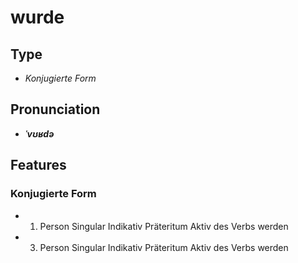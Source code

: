 # wurde
## Type
- _Konjugierte Form_
## Pronunciation
- **_ˈvʊʁdə_**
## Features
### Konjugierte Form
- 1. Person Singular Indikativ Präteritum Aktiv des Verbs werden
- 3. Person Singular Indikativ Präteritum Aktiv des Verbs werden
